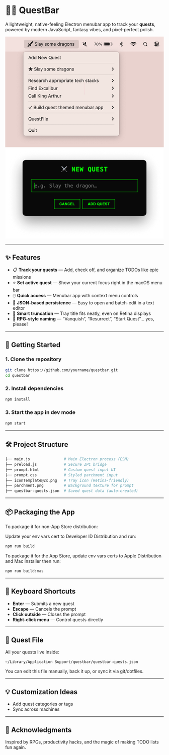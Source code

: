 # 🧙‍♂️ QuestBar
A lightweight, native-feeling Electron menubar app to track your **quests**, powered by modern JavaScript, fantasy vibes, and pixel-perfect polish.

![QuestBar Screenshot](./images/questbar-screenshot.png)
![Add New Quest](./images/add-quest.png)

---

## ✨ Features

- 📋 **Track your quests** — Add, check off, and organize TODOs like epic missions
- ⭐ **Set active quest** — Show your current focus right in the macOS menu bar
- 🖱️ **Quick access** — Menubar app with context menu controls
- 📁 **JSON-based persistence** — Easy to open and batch-edit in a text editor
- 🧼 **Smart truncation** — Tray title fits neatly, even on Retina displays
- 🧙 **RPG-style naming** — “Vanquish”, “Resurrect”, “Start Quest”… yes, please!

---

## 🚀 Getting Started

### 1. Clone the repository

```bash
git clone https://github.com/yourname/questbar.git
cd questbar
```

### 2. Install dependencies

```bash
npm install
```

### 3. Start the app in dev mode

```bash
npm start
```

---

## 🛠️ Project Structure

```bash
├── main.js               # Main Electron process (ESM)
├── preload.js            # Secure IPC bridge
├── prompt.html           # Custom quest input UI
├── prompt.css            # Styled parchment input
├── iconTemplate@2x.png   # Tray icon (Retina-friendly)
├── parchment.png         # Background texture for prompt
├── questbar-quests.json  # Saved quest data (auto-created)
```

---

## 📦 Packaging the App

To package it for non-App Store distribution:

Update your env vars cert to Developer ID Distribution and run:

```bash
npm run build
```

To package it for the App Store, update env vars certs to Apple Distribution and Mac Installer then run:

```bash
npm run build:mas
```

---

## 🧠 Keyboard Shortcuts

- **Enter** — Submits a new quest
- **Escape** — Cancels the prompt
- **Click outside** — Closes the prompt
- **Right-click menu** — Control quests directly

---

## 💾 Quest File

All your quests live inside:

```
~/Library/Application Support/questbar/questbar-quests.json
```

You can edit this file manually, back it up, or sync it via git/dotfiles.

---

## 💡 Customization Ideas

- Add quest categories or tags
- Sync across machines

---

## 🧝 Acknowledgments

Inspired by RPGs, productivity hacks, and the magic of making TODO lists fun again.
